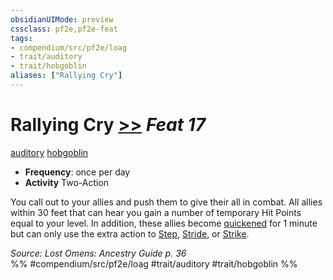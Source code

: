 ```yaml
---
obsidianUIMode: preview
cssclass: pf2e,pf2e-feat
tags:
- compendium/src/pf2e/loag
- trait/auditory
- trait/hobgoblin
aliases: ["Rallying Cry"]
---
```

# Rallying Cry  [>>](rules/core-rulebook/chapter-9-playing-the-game.md#Actions "Two-Action") *Feat 17*  
[auditory](rules/traits/auditory.md "Auditory Effect Trait")  [hobgoblin](rules/traits/hobgoblin-locg.md "Hobgoblin Ancestry & Heritage Trait")  

- **Frequency**: once per day
- **Activity** Two-Action

You call out to your allies and push them to give their all in combat. All allies within 30 feet that can hear you gain a number of temporary Hit Points equal to your level. In addition, these allies become [quickened](rules/conditions.md#Quickened) for 1 minute but can only use the extra action to [Step](rules/actions/step.md), [Stride](rules/actions/stride.md), or [Strike](rules/actions/strike.md).

*Source: Lost Omens: Ancestry Guide p. 36*  
%% #compendium/src/pf2e/loag #trait/auditory #trait/hobgoblin %%